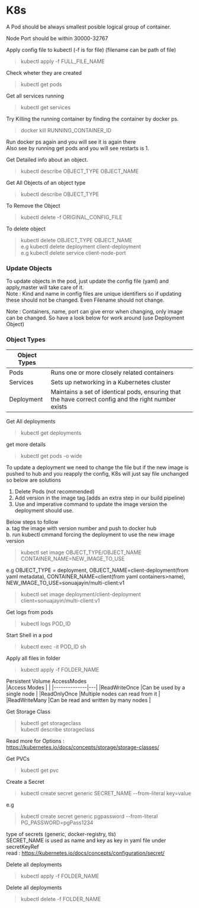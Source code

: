 # K8s  

A Pod should be always smallest posible logical group of container.  

Node Port should be within 30000-32767  

Apply config file to kubectl (-f is for file) (filename can be path of file)  
>kubectl apply -f FULL_FILE_NAME  

Check wheter they are created  
>kubectl get pods  

Get all services running  
>kubectl get services    

Try Killing the running container by finding the container by docker ps.  
>docker kill RUNNING_CONTAINER_ID  

Run docker ps again and you will see it is again there  
Also see by running get pods and you will see restarts is 1.  

Get Detailed info about an object.  
>kubectl describe OBJECT_TYPE OBJECT_NAME  

Get All Objects of an object type  
>kubectl describe OBJECT_TYPE  

To Remove the Object  
>kubectl delete -f ORIGINAL_CONFIG_FILE  

To delete object    
>kubectl delete OBJECT_TYPE OBJECT_NAME  
e.g kubectl delete deployment client-deployment  
e.g kubectl delete service client-node-port  

### Update Objects  
To update objects in the pod, just update the config file (yaml) and apply,master will take care of it.  
Note : Kind and name in config files are unique identifiers so if updating these should not be changed. Even Filename should not change.  

Note : Containers, name, port can give error when changing, only image can be changed. So have a look below for work around (use Deployment Object)  

### Object Types  
|Object Types|   |
|------------|---|
|Pods        |Runs one or more closely related containers|
|Services    |Sets up networking in a Kubernetes cluster |
|Deployment  |Maintains a set of identical pods, ensuring that the have correct config and the right number exists   |  

Get All deployments  
>kubectl get deployments  

get more details  
>kubectl get pods -o wide  

To update a deployment we need to change the file but if the new image is pushed to hub and you reapply the config, K8s will just say file unchanged so below are solutions  
1. Delete Pods (not recommended)  
2. Add version in the image tag.(adds an extra step in our build pipeline)  
3. Use and imperative command to update the image version the deployment should use.  

Below steps to follow  
    a. tag the image with version number and push to docker hub  
    b. run kubectl cmmand forcing the deployment to use the new image version  
>kubectl set image OBJECT_TYPE/OBJECT_NAME CONTAINER_NAME=NEW_IMAGE_TO_USE  

e.g OBJECT_TYPE = deployment, OBJECT_NAME=client-deployment(from yaml metadata), CONTAINER_NAME=client(from yaml containers>name), NEW_IMAGE_TO_USE=sonuajayin/multi-client:v1  

>kubectl set image deployment/client-deployment client=sonuajayin/multi-client:v1  

Get logs from pods 
>kubectl logs POD_ID  

Start Shell in a pod  
>kubectl exec -it POD_ID sh  

Apply all files in folder  
>kubectl apply -f FOLDER_NAME  

Persistent Volume AccessModes  
|Access Modes  |   |
|--------------|---|
|ReadWriteOnce |Can be used by a single node |
|ReadOnlyOnce  |Multiple nodes can read from it |
|ReadWriteMany |Can be read and written by many nodes   |  

Get Storage Class  
>kubectl get storageclass  
>kubectl describe storageclass  

Read more for Options : https://kubernetes.io/docs/concepts/storage/storage-classes/  

Get PVCs  
>kubectl get pvc  

Create a Secret  
>kubectl create secret generic SECRET_NAME --from-literal  key=value  

e.g  
>kubectl create secret generic pgpassword --from-literal  PG_PASSWORD=pgPass1234

type of secrets (generic, docker-registry, tls)  
SECRET_NAME is used as name and key as key in yaml file under secretKeyRef   
read : https://kubernetes.io/docs/concepts/configuration/secret/  

Delete all deployments  
>kubectl apply -f FOLDER_NAME  

Delete all deployments  
>kubectl delete -f FOLDER_NAME  



